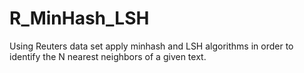 # R_MinHash_LSH



Using Reuters data set apply minhash and LSH algorithms in order to identify the N nearest neighbors of a given text.
